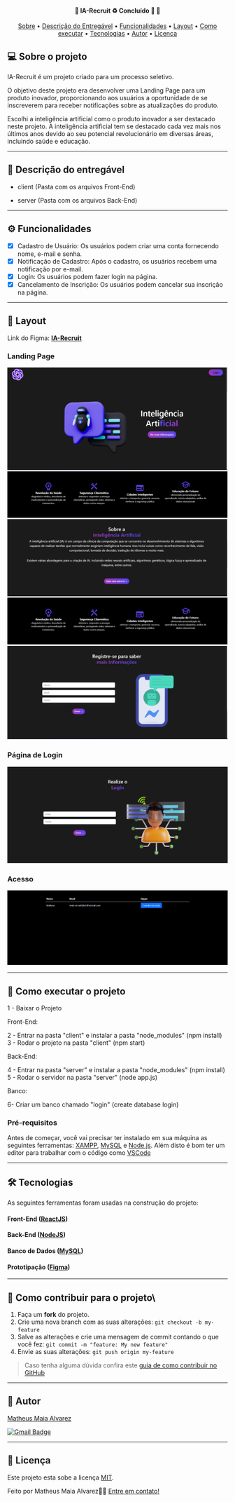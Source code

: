 <h4 align="center"> 
	🚧  IA-Recruit ♻️ Concluído 🚀 🚧
</h4>

<p align="center">
 <a href="#-sobre-o-projeto">Sobre</a> •
 <a href="#-descrição-do-entregável">Descrição do Entregável</a> •
 <a href="#-funcionalidades">Funcionalidades</a> •
 <a href="#-layout">Layout</a> •
 <a href="#-como-executar-o-projeto">Como executar</a> • 
 <a href="#-tecnologias">Tecnologias</a> • 
 <a href="#-autor">Autor</a> • 
 <a href="#user-content--licença">Licença</a>
</p>

## 💻 Sobre o projeto

IA-Recruit é um projeto criado para um processo seletivo.

O objetivo deste projeto era desenvolver uma Landing Page para um produto inovador, proporcionando aos usuários a oportunidade de se inscreverem para receber notificações sobre as atualizações do produto.

Escolhi a inteligência artificial como o produto inovador a ser destacado neste projeto. A inteligência artificial tem se destacado cada vez mais nos últimos anos devido ao seu potencial revolucionário em diversas áreas, incluindo saúde e educação.

---

## 📄 Descrição do entregável

- client (Pasta com os arquivos Front-End)

- server (Pasta com os arquivos Back-End)

---

## ⚙️ Funcionalidades

- [x] Cadastro de Usuário: Os usuários podem criar uma conta fornecendo nome, e-mail e senha.
- [x] Notificação de Cadastro: Após o cadastro, os usuários recebem uma notificação por e-mail.
- [x] Login: Os usuários podem fazer login na página.
- [x] Cancelamento de Inscrição: Os usuários podem cancelar sua inscrição na página.

---
## 🎨 Layout

Link do Figma:  **[IA-Recruit](https://www.figma.com/file/15hsevzIMLailbeptTFbdy/IA-Recruit?type=design&node-id=0%3A1&mode=design&t=Kkn6KoqX0diYoNt1-1)** 

### Landing Page
![LP](https://github.com/MatheusAlvarez/IA-Recruit/blob/main/_assetsREADME/01.png)<br>
![LP](https://github.com/MatheusAlvarez/IA-Recruit/blob/main/_assetsREADME/02.png)<br>
![LP](https://github.com/MatheusAlvarez/IA-Recruit/blob/main/_assetsREADME/04.png)<br>
![LP](https://github.com/MatheusAlvarez/IA-Recruit/blob/main/_assetsREADME/02.png)<br>
![LP](https://github.com/MatheusAlvarez/IA-Recruit/blob/main/_assetsREADME/05.png)<br>


### Página de Login

![Login](https://github.com/MatheusAlvarez/IA-Recruit/blob/main/_assetsREADME/Login01.png)


### Acesso
![Acesso](https://github.com/MatheusAlvarez/IA-Recruit/blob/main/_assetsREADME/Acesso.png)

---

## 🚀 Como executar o projeto

1 - Baixar o Projeto <br>

Front-End:

2 - Entrar na pasta "client" e instalar a pasta "node_modules" (npm install)<br>
3 - Rodar o projeto na pasta "client" (npm start)<br>


Back-End:

4 - Entrar na pasta "server" e instalar a pasta "node_modules" (npm install)<br>
5 - Rodar o servidor na pasta "server" (node app.js)<br>

Banco:

6- Criar um banco chamado "login" (create database login)

### Pré-requisitos

Antes de começar, você vai precisar ter instalado em sua máquina as seguintes ferramentas:
[XAMPP](https://www.apachefriends.org/pt_br/download.html), [MySQL](https://dev.mysql.com/downloads/installer/) e [Node.js](https://nodejs.org/en/). 
Além disto é bom ter um editor para trabalhar com o código como [VSCode](https://code.visualstudio.com/)

---

## 🛠 Tecnologias

As seguintes ferramentas foram usadas na construção do projeto:

#### **Front-End**  ([ReactJS](https://reactjs.org/)) 

#### **Back-End** ([NodeJS](https://nodejs.org/en))

#### **Banco de Dados** ([MySQL](https://www.mysql.com/))

#### **Prototipação** ([Figma](https://www.figma.com/))


---

## 💪 Como contribuir para o projeto\

1. Faça um **fork** do projeto.
2. Crie uma nova branch com as suas alterações: `git checkout -b my-feature`
3. Salve as alterações e crie uma mensagem de commit contando o que você fez: `git commit -m "feature: My new feature"`
4. Envie as suas alterações: `git push origin my-feature`
> Caso tenha alguma dúvida confira este [guia de como contribuir no GitHub](./CONTRIBUTING.md)

---

## 🦸 Autor

<a href="https://br.linkedin.com/in/matheus-maia-alvarez-">
Matheus Maia Alvarez</a>
 <br />
 
[![Gmail Badge](https://img.shields.io/badge/-mthalvarez2005@gmail.com-c14438?style=flat-square&logo=Gmail&logoColor=white&link=mailto:mthalvarez2005@gmail.com)](mailto:mthalvarez2005@gmail.com)

---

## 📝 Licença

Este projeto esta sobe a licença [MIT](https://github.com/MatheusAlvarez/IA-Recruit/blob/main/LICENSE).

Feito por Matheus Maia Alvarez👋🏽 [Entre em contato!](https://br.linkedin.com/in/matheus-maia-alvarez-)

